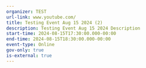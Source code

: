 ```yaml
---
organizer: TEST
url-link: www.youtube.com/
title: Testing Event Aug 15 2024 (2)
description: Testing Event Aug 15 2024 Description
start-time: 2024-08-15T17:30:00.000-00:00
end-time: 2024-08-15T18:30:00.000-00:00
event-type: Online
gov-only: true
is-external: true
---
```

